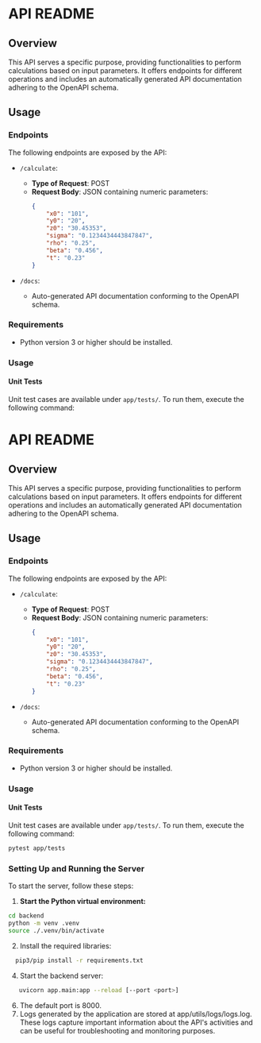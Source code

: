 # API README

## Overview
This API serves a specific purpose, providing functionalities to perform calculations based on input parameters. It offers endpoints for different operations and includes an automatically generated API documentation adhering to the OpenAPI schema.

## Usage

### Endpoints
The following endpoints are exposed by the API:

- `/calculate`:
  - **Type of Request**: POST
  - **Request Body**: JSON containing numeric parameters:
    ```json
    {
        "x0": "101",
        "y0": "20",
        "z0": "30.45353",
        "sigma": "0.1234434443847847",
        "rho": "0.25",
        "beta": "0.456",
        "t": "0.23"
    }
    ```

- `/docs`: 
  - Auto-generated API documentation conforming to the OpenAPI schema.

### Requirements
- Python version 3 or higher should be installed.

### Usage

#### Unit Tests
Unit test cases are available under `app/tests/`. To run them, execute the following command:
# API README

## Overview
This API serves a specific purpose, providing functionalities to perform calculations based on input parameters. It offers endpoints for different operations and includes an automatically generated API documentation adhering to the OpenAPI schema.

## Usage

### Endpoints
The following endpoints are exposed by the API:

- `/calculate`:
  - **Type of Request**: POST
  - **Request Body**: JSON containing numeric parameters:
    ```json
    {
        "x0": "101",
        "y0": "20",
        "z0": "30.45353",
        "sigma": "0.1234434443847847",
        "rho": "0.25",
        "beta": "0.456",
        "t": "0.23"
    }
    ```

- `/docs`: 
  - Auto-generated API documentation conforming to the OpenAPI schema.

### Requirements
- Python version 3 or higher should be installed.

### Usage

#### Unit Tests
Unit test cases are available under `app/tests/`. To run them, execute the following command:
```bash
pytest app/tests 
```

### Setting Up and Running the Server

To start the server, follow these steps:

1. **Start the Python virtual environment:**
```bash
cd backend
python -m venv .venv
source ./.venv/bin/activate 
```

2. Install the required libraries:
 ```bash
   pip3/pip install -r requirements.txt 
```
4. Start the backend server:
```bash
   uvicorn app.main:app --reload [--port <port>] 
```
6. The default port is 8000.
7. Logs generated by the application are stored at app/utils/logs/logs.log. These logs capture important information about the API's activities and can be useful for troubleshooting and monitoring purposes.

